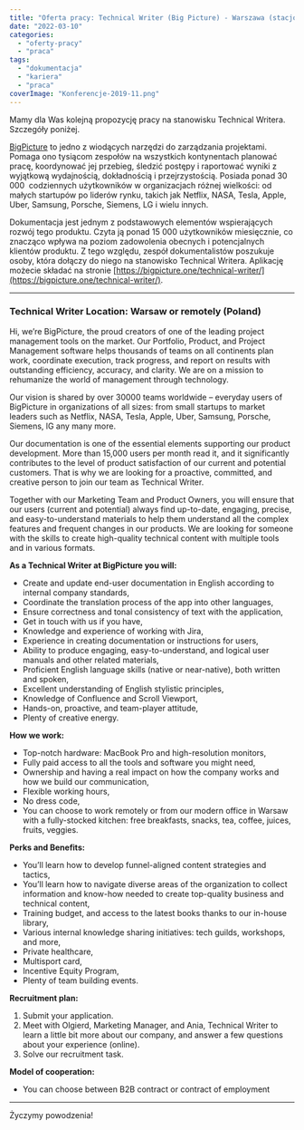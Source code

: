 ```yaml
---
title: "Oferta pracy: Technical Writer (Big Picture) - Warszawa (stacjonarnie) lub Polska (zdalnie)"
date: "2022-03-10"
categories: 
  - "oferty-pracy"
  - "praca"
tags: 
  - "dokumentacja"
  - "kariera"
  - "praca"
coverImage: "Konferencje-2019-11.png"
---
```


Mamy dla Was kolejną propozycję pracy na stanowisku Technical Writera. Szczegóły poniżej.

[BigPicture](https://bigpicture.one/) to jedno z wiodących narzędzi do zarządzania projektami. Pomaga ono tysiącom zespołów na wszystkich kontynentach planować pracę, koordynować jej przebieg, śledzić postępy i raportować wyniki z wyjątkową wydajnością, dokładnością i przejrzystością. Posiada ponad 30 000  codziennych użytkowników w organizacjach różnej wielkości: od małych startupów po liderów rynku, takich jak Netflix, NASA, Tesla, Apple, Uber, Samsung, Porsche, Siemens, LG i wielu innych.

Dokumentacja jest jednym z podstawowych elementów wspierających rozwój tego produktu. Czyta ją ponad 15 000 użytkowników miesięcznie, co znacząco wpływa na poziom zadowolenia obecnych i potencjalnych klientów produktu. Z tego względu, zespół dokumentalistów poszukuje osoby, która dołączy do niego na stanowisko Technical Writera. Aplikację możecie składać na stronie [https://bigpicture.one/technical-writer/](https://bigpicture.one/technical-writer/).

* * *

### Technical Writer Location: Warsaw or remotely (Poland)

Hi, we’re BigPicture, the proud creators of one of the leading project management tools on the market. Our Portfolio, Product, and Project Management software helps thousands of teams on all continents plan work, coordinate execution, track progress, and report on results with outstanding efficiency, accuracy, and clarity. We are on a mission to rehumanize the world of management through technology.

Our vision is shared by over 30000 teams worldwide – everyday users of BigPicture in organizations of all sizes: from small startups to market leaders such as Netflix, NASA, Tesla, Apple, Uber, Samsung, Porsche, Siemens, lG any many more.

Our documentation is one of the essential elements supporting our product development. More than 15,000 users per month read it, and it significantly contributes to the level of product satisfaction of our current and potential customers. That is why we are looking for a proactive, committed, and creative person to join our team as Technical Writer.

Together with our Marketing Team and Product Owners, you will ensure that our users (current and potential) always find up-to-date, engaging, precise, and easy-to-understand materials to help them understand all the complex features and frequent changes in our products. We are looking for someone with the skills to create high-quality technical content with multiple tools and in various formats.

**As a Technical Writer at BigPicture you will:**

- Create and update end-user documentation in English according to internal company standards,
- Coordinate the translation process of the app into other languages,
- Ensure correctness and tonal consistency of text with the application,
- Get in touch with us if you have,
- Knowledge and experience of working with Jira,
- Experience in creating documentation or instructions for users,
- Ability to produce engaging, easy-to-understand, and logical user manuals and other related materials,
- Proficient English language skills (native or near-native), both written and spoken,
- Excellent understanding of English stylistic principles,
- Knowledge of Confluence and Scroll Viewport,
- Hands-on, proactive, and team-player attitude,
- Plenty of creative energy.

**How we work:**

- Top-notch hardware: MacBook Pro and high-resolution monitors,
- Fully paid access to all the tools and software you might need,
- Ownership and having a real impact on how the company works and how we build our communication,
- Flexible working hours,
- No dress code,
- You can choose to work remotely or from our modern office in Warsaw with a fully-stocked kitchen: free breakfasts, snacks, tea, coffee, juices, fruits, veggies.

**Perks and Benefits:**

- You’ll learn how to develop funnel-aligned content strategies and tactics,
- You’ll learn how to navigate diverse areas of the organization to collect information and know-how needed to create top-quality business and technical content,
- Training budget, and access to the latest books thanks to our in-house library,
- Various internal knowledge sharing initiatives: tech guilds, workshops, and more,
- Private healthcare,
- Multisport card,
- Incentive Equity Program,
- Plenty of team building events.

**Recruitment plan:**

1. Submit your application.
2. Meet with Olgierd, Marketing Manager, and Ania, Technical Writer to learn a little bit more about our company, and answer a few questions about your experience (online).
3. Solve our recruitment task.

**Model of cooperation:**

- You can choose between B2B contract or contract of employment

* * *

Życzymy powodzenia!
